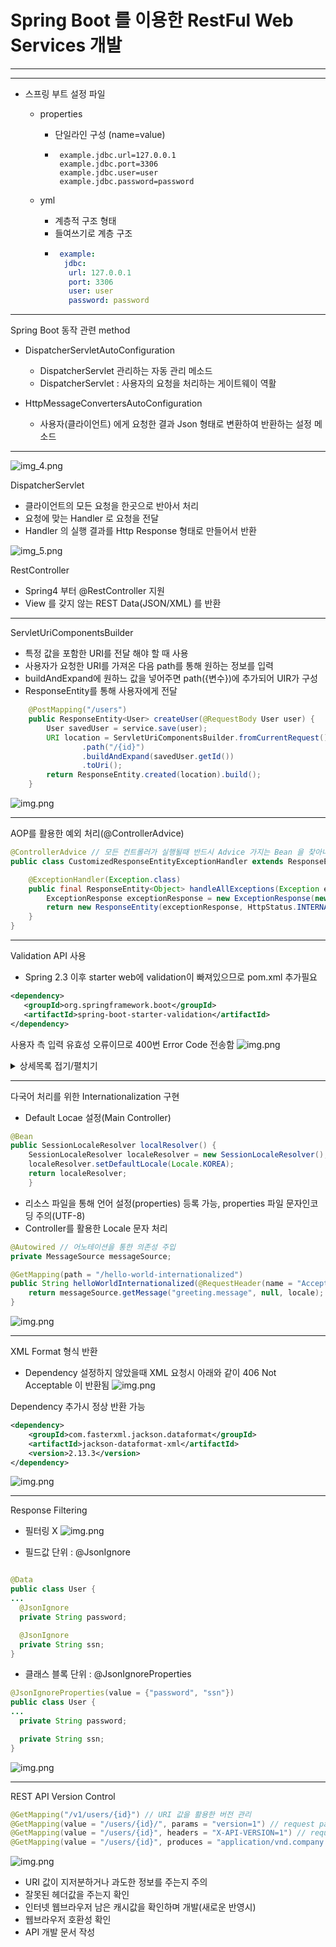 # Spring Boot 를 이용한 RestFul Web Services 개발

<hr />
<hr />

+ 스프링 부트 설정 파일
  + properties
    + 단일라인 구성 (name=value)
    + ```properties
       example.jdbc.url=127.0.0.1 
       example.jdbc.port=3306 
       example.jdbc.user=user 
       example.jdbc.password=password 
      ```
    
  + yml
     + 계층적 구조 형태
     + 들여쓰기로 계층 구조 
     + ```yaml
        example: 
         jdbc: 
          url: 127.0.0.1 
          port: 3306 
          user: user 
          password: password
       ```

<hr />

Spring Boot 동작 관련 method
+ DispatcherServletAutoConfiguration
  + DispatcherServlet 관리하는 자동 관리 메소드 
  + DispatcherServlet : 사용자의 요청을 처리하는 게이트웨이 역활
  
+ HttpMessageConvertersAutoConfiguration
  + 사용자(클라이언트) 에게 요청한 결과 Json 형태로 변환하여 반환하는 설정 메소드

<hr />

![img_4.png](readmeImg/img_4.png)

DispatcherServlet
- 클라이언트의 모든 요청을 한곳으로 반아서 처리
- 요청에 맞는 Handler 로 요청을 전달
- Handler 의 실행 결과를 Http Response 형태로 만들어서 반환

![img_5.png](readmeImg/img_5.png)

RestController
- Spring4 부터 @RestController 지원
- View 를 갖지 않는 REST Data(JSON/XML) 를 반환


<hr />

ServletUriComponentsBuilder
+ 특정 값을 포함한 URI를 전달 해야 할 때 사용
+ 사용자가 요청한 URI를 가져온 다음 path를 통해 원하는 정보를 입력
+ buildAndExpand에 원하느 값을 넣어주면 path({변수})에 추가되어 UIR가 구성
+ ResponseEntity를 통해 사용자에게 전달
```java
    @PostMapping("/users")
    public ResponseEntity<User> createUser(@RequestBody User user) {
        User savedUser = service.save(user);
        URI location = ServletUriComponentsBuilder.fromCurrentRequest()
                .path("/{id}")
                .buildAndExpand(savedUser.getId())
                .toUri();
        return ResponseEntity.created(location).build();
    }
```
![img.png](readmeImg/img_6.png)

<hr />

AOP를 활용한 예외 처리(@ControllerAdvice)
```JAVA
@ControllerAdvice // 모든 컨트롤러가 실행될때 반드시 Advice 가지는 Bean 을 찾아내서 실행하게 됨 -> 전역에서 발생하는 예외를 잡아 처리 할 수 있음 ,AOP(관점지향프로그래밍) 활용
public class CustomizedResponseEntityExceptionHandler extends ResponseEntityExceptionHandler {

    @ExceptionHandler(Exception.class)
    public final ResponseEntity<Object> handleAllExceptions(Exception ex, WebRequest request) {
        ExceptionResponse exceptionResponse = new ExceptionResponse(new Date(), ex.getMessage(), request.getDescription(false));
        return new ResponseEntity(exceptionResponse, HttpStatus.INTERNAL_SERVER_ERROR);
    }
}

```

<hr />

Validation API 사용
+ Spring 2.3 이후 starter web에 validation이 빠져있으므로 pom.xml 추가필요
```xml
<dependency>
   <groupId>org.springframework.boot</groupId>
   <artifactId>spring-boot-starter-validation</artifactId>
</dependency>
```

사용자 측 입력 유효성 오류이므로 400번 Error Code 전송함
![img.png](readmeImg/img_7.png)

<details> 
<summary>상세목록 접기/펼치기</summary>

| 1 | 2  | 3 | 4 |
|---|----|-----|----|
| @AssertTrue | Boolean, boolean | 값이 항상 True 여야 한다 ||
| @DecimalMax | 실수 제외 숫자 클래스 | 지정된 최대 값보다 작거나 같아야 하는 숫자이다 | String : value (max 값을 지정한다) |
| @DecimalMin | 실수 제외 숫자 클래스 | 지정된 최소 값보다 크거나 같아야하는 숫자이다 | String : value (min 값을 지정한다) |
| @Digits | BigDecimalBigIntegerCharSequencebyte, short, int, long, 이에 대응하는 Wrapper 클래스 | 허용된 범위 내의 숫자이다 | int : integer (이 숫자에 허용되는 최대 정수 자릿수) <br/> int : fraction (이 숫자에 허용되는 최대 소수 자릿수) |
| @Email | null도 valid로 간주된다 | 올바른 형식의 이메일 주소여야한다 ||
| @Future | 시간 클래스 | Now 보다 미래의 날짜, 시간 ||
| @FutureOrPresent | 시간 클래스 | Now 보다 미래의 시간이거나 미래의 날짜, 시간 ||
| @Past | 시간 클래스 | Now 보다 과거의 날짜, 시간 ||
| @PastOrPresent | 시간 클래스 | Now 보다 과거의 시간이거나 미래의 날짜, 시간 ||
| @Max | 실수 제외 숫자 클래스 | 지정된 최대 값보다 작거나 같은 숫자이다 | long : value (max 값을 지정한다) |
| @Min | 실수 제외 숫자 클래스 | 지정된 최소 값보다 크거나 같은 숫자이다 | long : value (min 값을 지정한다) |
| @Negative | 숫자 클래스 | 음수인 값이다 |
| @NegativeOrZero | 숫자 클래스 | 0이거나 음수인 값이다 |
| @Positive | 숫자 클래스 | 양수인 값이다 ||
| @NPositiveOrZero | 숫자 클래스 | 0이거나 양수인 값이다 ||
| @NotBlank | null 이 아닌 값이다 | 공백이 아닌 문자를 하나 이상 포함한다 ||
| @NotEmpty | CharSequence,Collection, Map, Array | null이거나 empty(빈 문자열)가 아니어야 한다 ||
| @NotNull | 어떤 타입이든 수용한다 | null 이 아닌 값이다 ||
| @Null | 어떤 타입이든 수용한다 | null 값이다 ||
| @Pattern | 문자열 | 지정한 정규식과 대응되는 문자열이어야한다 <br/> Java의 Pattern 패키지의 컨벤션을 따른다 | String : regexp (정규식 문자열을 지정한다) |
| @Size | CharSequence,Collection, Map, Array | 크기가 지정된 경계(포함) 사이에 있어야한다 (ex: @Size(min="2", max="10") ) | int : max (element의 크기가 작거나 같다) <br/> int : min (element의 크기가 크거나 같다) |

</details>


<hr/>

다국어 처리를 위한 Internationalization 구현

+ Default Locae 설정(Main Controller)
```JAVA
@Bean
public SessionLocaleResolver localResolver() {
    SessionLocaleResolver localeResolver = new SessionLocaleResolver();
    localeResolver.setDefaultLocale(Locale.KOREA);
    return localeResolver;
    }
 ```

+ 리소스 파일을 통해 언어 설정(properties) 등록 가능, properties 파일 문자인코딩 주의(UTF-8)
+ Controller를 활용한 Locale 문자 처리
```JAVA
@Autowired // 어노테이션을 통한 의존성 주입
private MessageSource messageSource;

@GetMapping(path = "/hello-world-internationalized")
public String helloWorldInternationalized(@RequestHeader(name = "Accept-Language", required = false) Locale locale) {
    return messageSource.getMessage("greeting.message", null, locale);
}
```
![img.png](readmeImg/img_8.png)

<hr/>

XML Format 형식 반환

+ Dependency 설정하지 않았을때 XML 요청시 아래와 같이 406 Not Acceptable 이 반환됨
![img.png](readmeImg/img9.png)

Dependency 추가시 정상 반환 가능
```xml
<dependency>
    <groupId>com.fasterxml.jackson.dataformat</groupId>
    <artifactId>jackson-dataformat-xml</artifactId>
    <version>2.13.3</version>
</dependency>
```
![img.png](readmeImg/img10.png)

<hr/>
Response Filtering

+ 필터링 X
![img.png](readmeImg/img11.png)
 
+ 필드값 단위 : @JsonIgnore

```java

@Data
public class User {
...
  @JsonIgnore
  private String password;

  @JsonIgnore
  private String ssn;
}
```
+ 클래스 블록 단위 : @JsonIgnoreProperties
```java
@JsonIgnoreProperties(value = {"password", "ssn"})
public class User {
...
  private String password;

  private String ssn;
}
```
![img.png](readmeImg/img12.png)

<hr/>
REST API Version Control

```java
@GetMapping("/v1/users/{id}") // URI 값을 활용한 버전 관리
@GetMapping(value = "/users/{id}/", params = "version=1") // request parameter를 활용한 버전 관리
@GetMapping(value = "/users/{id}", headers = "X-API-VERSION=1") // request header를 활용한 버전 관리
@GetMapping(value = "/users/{id}", produces = "application/vnd.company.appv1+json") // produces 를 활용한 방법 (MIME 타입 (Multipurpose Internet Mail Extensions))
```
![img.png](readmeImg/img13.png)

+ URI 값이 지저분하거나 과도한 정보를 주는지 주의
+ 잘못된 헤더값을 주는지 확인
+ 인터넷 웹브라우저 남은 캐시값을 확인하며 개발(새로운 반영시)
+ 웹브라우저 호환성 확인
+ API 개발 문서 작성